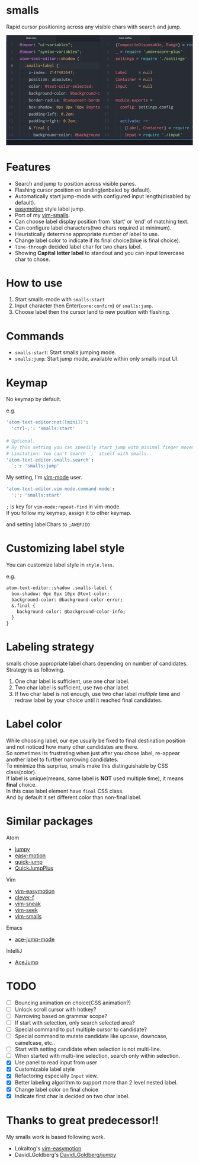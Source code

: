 # smalls

Rapid cursor positioning across any visible chars with search and jump.

![gif](https://raw.githubusercontent.com/t9md/t9md/9e2b924427829d0264841dbf211858629dd0e7d3/img/atom-smalls.gif)

# Features

* Search and jump to position across visible panes.
* Flashing cursor position on landing(enbaled by default).
* Automatically start jump-mode with configured input length(disabled by default).
* [easymotion](https://github.com/easymotion/vim-easymotion) style label jump.
* Port of my [vim-smalls](https://github.com/t9md/vim-smalls/blob/master/README.md).
* Can choose label display position from 'start' or 'end' of matching text.
* Can configure label characters(two chars required at minimum).
* Heuristically determine appropriate number of label to use.
* Change label color to indicate if its final choice(blue is final choice).
* `line-through` decided label char for two chars label.
* Showing **Capital letter label** to standout and you can input lowercase char to chose.

# How to use

1. Start smalls-mode with `smalls:start`
2. Input character then Enter(`core:confirm`) or `smalls:jump`.
3. Choose label then the cursor land to new position with flashing.

# Commands

* `smalls:start`: Start smalls jumping mode.
* `smalls:jump`: Start jump mode, available within only smalls input UI.

# Keymap
No keymap by default.

e.g.

```coffeescript
'atom-text-editor:not([mini])':
  'ctrl-;': 'smalls:start'

# Optional.
# By this setting you can speedily start jump with minimal finger movement.  
# Limitation: You can't search `;` itself with smalls..
'atom-text-editor.smalls.search':
  ';': 'smalls:jump'
```

My setting, I'm [vim-mode](https://atom.io/packages/vim-mode) user.  

```coffeescript
'atom-text-editor.vim-mode.command-mode':
  ';': 'smalls:start'
```
`;` is key for `vim-mode:repeat-find` in vim-mode.  
If you follow my keymap, assign it to other keymap.

and setting labelChars to `;AWEFJIO`

# Customizing label style

You can customize label style in `style.less`.

e.g.

```less
atom-text-editor::shadow .smalls-label {
  box-shadow: 0px 0px 10px @text-color;
  background-color: @background-color-error;
  &.final {
    background-color: @background-color-info;
  }
}
```

# Labeling strategy

smalls chose appropriate label chars depending on number of candidates.
Strategy is as following.

1. One char label is sufficient, use one char label.
2. Two char label is sufficient, use two char label.
3. If two char label is not enough, use two char label *multiple* time and redraw label by your choice until it reached final candidates.

# Label color

While choosing label, our eye usually be fixed to final destination position and not noticed how many other candidates are there.  
So sometimes its frustrating when just after you chose label, re-appear another label to further narrowing candidates.  
To minimize this surprise, smalls make this distinguishable by CSS class(color).  
If label is unique(means, same label is **NOT** used multiple time), it means **final** choice.  
In this case label element have `final` CSS class.  
And by default it set different color than non-final label.  

# Similar packages

Atom
* [jumpy](https://atom.io/packages/jumpy)
* [easy-motion](https://github.com/adrian-budau/easy-motion)
* [quick-jump](https://atom.io/packages/quick-jump)
* [QuickJumpPlus](https://atom.io/packages/QuickJumpPlus)

Vim
* [vim-easymotion](https://github.com/easymotion/vim-easymotion)
* [clever-f](https://github.com/rhysd/clever-f.vim)
* [vim-sneak](https://github.com/justinmk/vim-sneak)
* [vim-seek](https://github.com/goldfeld/vim-seek)
* [vim-smalls](https://github.com/t9md/vim-smalls)

Emacs
* [ace-jump-mode](https://github.com/winterTTr/ace-jump-mode)

IntelliJ
* [AceJump](https://github.com/johnlindquist/AceJump)

# TODO

* [ ] Bouncing animation on choice(CSS animation?)
* [ ] Unlock scroll cursor with hotkey?
* [ ] Narrowing based on grammar scope?
* [ ] If start with selection, only search selected area?
* [ ] Special command to put multiple cursor to candidate?
* [ ] Special command to mutate candidate like upcase, downcase, camelcase, etc..
* [ ] Start with setting candidate when selection is not multi-line.
* [ ] When started with multi-line selection, search only within selection.
* [x] Use panel to read input from user
* [x] Customizable label style
* [x] Refactoring especially `Input` view.
* [x] Better labeling algorithm to support more than 2 level nested label.
* [x] Change label color on final choice
* [x] Indicate first char is decided on two char label.

# Thanks to great predecessor!!
My smalls work is based following work.

- Lokaltog's [vim-easymotion](vim-easymotion)
- DavidLGoldberg's [DavidLGoldberg/jumpy](https://github.com/DavidLGoldberg/jumpy)
